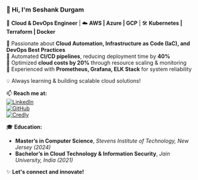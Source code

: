 ### 👋 Hi, I'm Seshank Durgam  

🚀 **Cloud & DevOps Engineer** | ☁️ **AWS | Azure | GCP** | 🛠 **Kubernetes | Terraform | Docker**  

🔹 Passionate about **Cloud Automation, Infrastructure as Code (IaC), and DevOps Best Practices**  
🔹 Automated **CI/CD pipelines**, reducing deployment time by **40%**  
🔹 Optimized **cloud costs by 20%** through resource scaling & monitoring  
🔹 Experienced with **Prometheus, Grafana, ELK Stack** for system reliability  

💡 Always learning & building scalable cloud solutions!  

📫 **Reach me at:**  
[![LinkedIn](https://img.shields.io/badge/LinkedIn-%230077B5.svg?style=flat&logo=linkedin&logoColor=white)](your-linkedin-url)  
[![GitHub](https://img.shields.io/badge/GitHub-%23121011.svg?style=flat&logo=github&logoColor=white)](your-github-url)  
[![Credly](https://img.shields.io/badge/Credentials-Credly-orange?style=flat)](your-credly-url)  

🎓 **Education:**  
- **Master’s in Computer Science**, *Stevens Institute of Technology, New Jersey (2024)*  
- **Bachelor’s in Cloud Technology & Information Security**, *Jain University, India (2021)*  

✨ **Let's connect and innovate!**  
